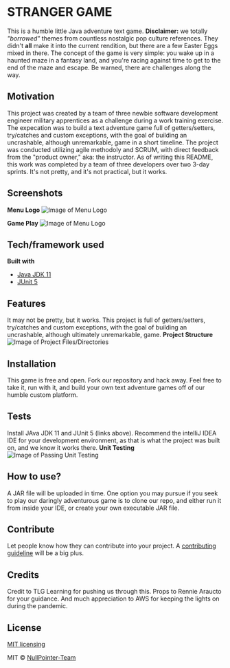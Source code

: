 # STRANGER GAME
This is a humble little Java adventure text game. **Disclaimer:** we totally *"borrowed"* themes from countless nostalgic pop culture references. They didn't **all** make it into the current rendition, but there are a few Easter Eggs mixed in there. 
The concept of the game is very simple: you wake up in a haunted maze in a fantasy land, and you're racing against time to get to the end of the maze and escape. Be warned, there are challenges along the way. 

## Motivation
This project was created by a team of three newbie software development engineer military apprentices as a challenge during a work training exercise. The expecation was to build a text adventure game full of getters/setters, try/catches and custom exceptions, with the goal of building an uncrashable, although unremarkable, game in a short timeline. 
The project was conducted utilizing agile methodoly and SCRUM, with direct feedback from the "product owner," aka: the instructor. As of writing this README, this work was completed by a team of three developers over two 3-day sprints. It's not pretty, and it's not practical, but it works.

## Screenshots

<b>Menu Logo</b>
![Image of Menu Logo](https://github.com/NullPointer-Team/second-prototype/blob/master/src/images/menu_logo.png)

<b>Game Play</b>
![Image of Menu Logo](https://github.com/NullPointer-Team/second-prototype/blob/master/src/images/game_play.png)

## Tech/framework used
<b>Built with</b>
- [Java JDK 11](https://www.oracle.com/java/technologies/javase-jdk11-downloads.html)
- [JUnit 5](https://junit.org/junit5/)

## Features
It may not be pretty, but it works. 
This project is full of getters/setters, try/catches and custom exceptions, with the goal of building an uncrashable, although ultimately unremarkable, game.
<b>Project Structure</b>
![Image of Project Files/Directories](https://github.com/NullPointer-Team/second-prototype/blob/master/src/images/project_structure.png)

## Installation
This game is free and open. Fork our repository and hack away. Feel free to take it, run with it, and build your own text adventure games off of our humble custom platform.

## Tests
Install JAva JDK 11 and JUnit 5 (links above). Recommend the intelliJ IDEA IDE for your development environment, as that is what the project was built on, and we know it works there.
<b>Unit Testing</b>
![Image of Passing Unit Testing](https://github.com/NullPointer-Team/second-prototype/blob/master/src/images/passing_tests.png)

## How to use?
A JAR file will be uploaded in time. One option you may pursue if you seek to play our daringly adventurous game is to clone our repo, and either run it from inside your IDE, or create your own executable JAR file.

## Contribute
Let people know how they can contribute into your project. A [contributing guideline](https://github.com/zulip/zulip-electron/blob/master/CONTRIBUTING.md) will be a big plus.

## Credits
Credit to TLG Learning for pushing us through this. Props to Rennie Araucto for your guidance. And much appreciation to AWS for keeping the lights on during the pandemic. 

## License
[MIT licensing](https://github.com/NullPointer-Team/second-prototype/blob/master/MIT.txt)

MIT © [NullPointer-Team](https://github.com/NullPointer-Team)
